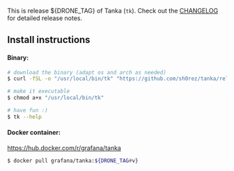 This is release ${DRONE_TAG} of Tanka (`tk`). Check out the [CHANGELOG](CHANGELOG.md) for detailed release notes.
## Install instructions

#### Binary:
```bash
# download the binary (adapt os and arch as needed)
$ curl -fSL -o "/usr/local/bin/tk" "https://github.com/sh0rez/tanka/releases/download/${DRONE_TAG}/tk-linux-amd64"

# make it executable
$ chmod a+x "/usr/local/bin/tk"

# have fun :)
$ tk --help
```

#### Docker container:
https://hub.docker.com/r/grafana/tanka
```bash
$ docker pull grafana/tanka:${DRONE_TAG#v}
```
